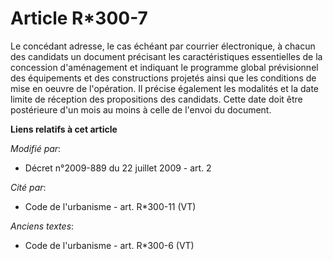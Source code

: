 # Article R*300-7

Le concédant adresse, le cas échéant par courrier électronique, à chacun des candidats un document précisant les
caractéristiques essentielles de la concession d'aménagement et indiquant le programme global prévisionnel des équipements et
des constructions projetés ainsi que les conditions de mise en oeuvre de l'opération. Il précise également les modalités et
la date limite de réception des propositions des candidats. Cette date doit être postérieure d'un mois au moins à celle de
l'envoi du document.

**Liens relatifs à cet article**

_Modifié par_:

  - Décret n°2009-889 du 22 juillet 2009 - art. 2

_Cité par_:

  - Code de l'urbanisme - art. R*300-11 (VT)

_Anciens textes_:

  - Code de l'urbanisme - art. R*300-6 (VT)
